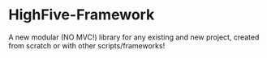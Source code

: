 # HighFive-Framework
A new modular (NO MVC!) library for any existing and new project, created from scratch or with other scripts/frameworks!
